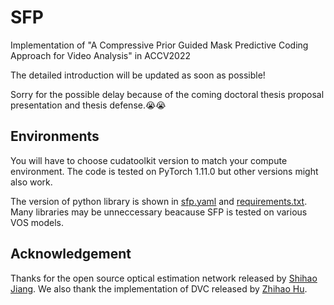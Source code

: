 # SFP
Implementation of "A Compressive Prior Guided Mask Predictive Coding Approach for Video Analysis" in ACCV2022

The detailed introduction will be updated as soon as possible! 

Sorry for the possible delay because of the coming doctoral thesis proposal presentation and thesis defense.😭😭 

## Environments
You will have to choose cudatoolkit version to match your compute environment. 
The code is tested on PyTorch 1.11.0 but other versions might also work. 

The version of python library is shown in [sfp.yaml](https://github.com/Hachiman-zm/SFP/blob/master/sfp.yaml) and [requirements.txt](https://github.com/Hachiman-zm/SFP/blob/master/requirements.txt). Many libraries may be unneccessary beacause SFP is tested on various VOS models.


## Acknowledgement
Thanks for the open source optical estimation network released by [Shihao Jiang](https://github.com/zacjiang/GMA).
We also thank the implementation of DVC released by [Zhihao Hu](https://github.com/ZhihaoHu/PyTorchVideoCompression).
